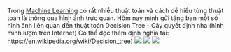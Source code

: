 Trong [Machine Learning](https://csc.edu.vn/lap-trinh-va-csdl/Machine-Learning-co-ban-voi-Python_157) có rất nhiều thuật toán và cách dễ hiểu từng thuật toán là thông qua hình ảnh trực quan.
Hôm nay mình gửi tặng bạn một số hình ảnh liên quan đến thuật toán Decision Tree - Cây quyết định nha (hình mình lượm trên Internet)
Có thể đọc thêm định nghĩa tại: https://en.wikipedia.org/wiki/Decision_tree)
![](https://images.viblo.asia/1787ed5a-91cb-4c95-bbf9-cc1a9c1640dc.jpg)
![](https://images.viblo.asia/a7a309eb-5a77-4d0c-8207-4505d9bdadc7.jpg)
![](https://images.viblo.asia/964df3bc-4031-460a-8c75-d75cc0f979d4.jpg)